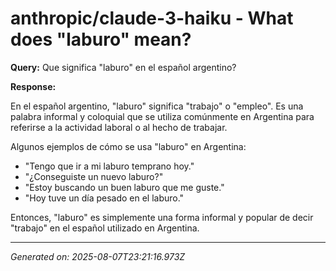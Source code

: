 # anthropic/claude-3-haiku - What does "laburo" mean?

**Query:** Que significa "laburo" en el español argentino?



**Response:**

En el español argentino, "laburo" significa "trabajo" o "empleo". Es una palabra informal y coloquial que se utiliza comúnmente en Argentina para referirse a la actividad laboral o al hecho de trabajar.

Algunos ejemplos de cómo se usa "laburo" en Argentina:

- "Tengo que ir a mi laburo temprano hoy."
- "¿Conseguiste un nuevo laburo?"
- "Estoy buscando un buen laburo que me guste."
- "Hoy tuve un día pesado en el laburo."

Entonces, "laburo" es simplemente una forma informal y popular de decir "trabajo" en el español utilizado en Argentina.

---
*Generated on: 2025-08-07T23:21:16.973Z*
